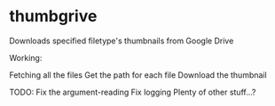 thumbgrive
==========

Downloads specified filetype's thumbnails from Google Drive

Working: 

Fetching all the files
Get the path for each file
Download the thumbnail

TODO:
Fix the argument-reading
Fix logging
Plenty of other stuff...?
